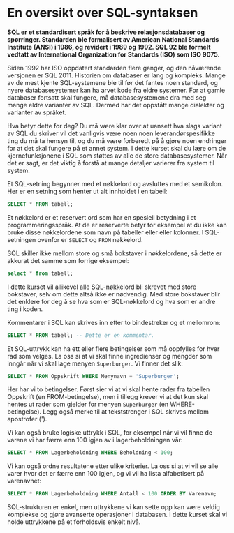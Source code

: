 En oversikt over SQL-syntaksen
==============================
**SQL er et standardisert språk for å beskrive relasjonsdatabaser og spørringer. Standarden ble formalisert av American National Standards Institute (ANSI) i 1986, og revidert i 1989 og 1992. SQL 92 ble formelt vedtatt av International Organization for Standards (ISO) som ISO 9075.**

Siden 1992 har ISO oppdatert standarden flere ganger, og den nåværende versjonen er SQL 2011. Historien om databaser er lang og kompleks. Mange av de mest kjente SQL-systemene ble til før det fantes noen standard, og nyere databasesystemer kan ha arvet kode fra eldre systemer. For at gamle databaser fortsatt skal fungere, må databasesystemene dra med seg mange eldre varianter av SQL. Dermed har det oppstått mange dialekter og varianter av språket.

Hva betyr dette for deg? Du må være klar over at uansett hva slags variant av SQL du skriver vil det vanligvis være noen noen leverandørspesifikke ting du må ta hensyn til, og du må være forberedt på å gjøre noen endringer for at det skal fungere på et annet system. I dette kurset skal du lære om de kjernefunksjonene i SQL som støttes av alle de store databasesystemer. Når det er sagt, er det viktig å forstå at mange detaljer varierer fra system til system.

Et SQL-setning begynner med et nøkkelord og avsluttes med et semikolon. Her er en setning som henter ut alt innholdet i en tabell:
```SQL
SELECT * FROM tabell;
```

Et nøkkelord er et reservert ord som har en spesiell betydning i et programmeringsspråk. At de er reserverte betyr for eksempel at du ikke kan bruke disse nøkkelordene som navn på tabeller eller eller kolonner. I SQL-setningen ovenfor er `SELECT` og `FROM` nøkkelord.

SQL skiller ikke mellom store og små bokstaver i nøkkelordene, så dette er akkurat det samme som forrige eksempel:
```SQL
select * from tabell;
```

I dette kurset vil allikevel alle SQL-nøkkelord bli skrevet med store bokstaver, selv om dette altså ikke er nødvendig. Med store bokstaver blir det enklere for deg å se hva som er SQL-nøkkelord og hva som er andre ting i koden.

Kommentarer i SQL kan skrives inn etter to bindestreker og et mellomrom:
```SQL
SELECT * FROM tabell; -- Dette er en kommentar.
```

Et SQL-uttrykk kan ha ett eller flere betingelser som må oppfylles for hver rad som velges. La oss si at vi skal finne ingredienser og mengder som inngår når vi skal lage menyen `Superburger`. Vi finner det slik:
```SQL
SELECT * FROM Oppskrift WHERE Menynavn = 'Superburger';
```

Her har vi to betingelser. Først sier vi at vi skal hente rader fra tabellen Oppskrift (en FROM-betingelse), men i tillegg krever vi at det kun skal hentes ut rader som gjelder for menyen `Superburger` (en WHERE-betingelse). Legg også merke til at tekststrenger i SQL skrives mellom apostrofer (').

Vi kan også bruke logiske uttrykk i SQL, for eksempel når vi vil finne de varene vi har færre enn 100 igjen av i lagerbeholdningen vår:
```SQL
SELECT * FROM Lagerbeholdning WHERE Beholdning < 100;
```

Vi kan også ordne resultatene etter ulike kriterier. La oss si at vi vil se alle varer hvor det er færre enn 100 igjen, og vi vil ha lista alfabetisert på varenavnet:

```SQL
SELECT * FROM Lagerbeholdning WHERE Antall < 100 ORDER BY Varenavn;
```

SQL-strukturen er enkel, men uttrykkene vi kan sette opp kan være veldig komplekse og gjøre avanserte operasjoner i databasen. I dette kurset skal vi holde uttrykkene på et forholdsvis enkelt nivå.
